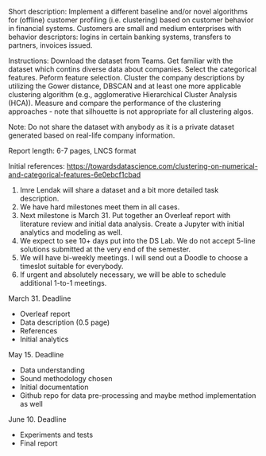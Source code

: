 Short description: Implement a different baseline and/or novel algorithms for (offline) customer profiling (i.e. clustering) based on customer behavior in financial systems. Customers are small and medium enterprises with behavior descriptors: logins in certain banking systems, transfers to partners, invoices issued.

Instructions: Download the dataset from Teams. Get familiar with the dataset which contins diverse data about companies. Select the categorical features. Peform feature selection. Cluster the company descriptions by utilizing the Gower distance, DBSCAN and at least one more applicable clustering algorithm (e.g., agglomerative Hierarchical Cluster Analysis (HCA)). Measure and compare the performance of the clustering approaches - note that silhouette is not appropriate for all clustering algos.

Note: Do not share the dataset with anybody as it is a private dataset generated based on real-life company information.

Report length: 6-7 pages, LNCS format

Initial references:
https://towardsdatascience.com/clustering-on-numerical-and-categorical-features-6e0ebcf1cbad


1. Imre Lendak will share a dataset and a bit more detailed task description.
2. We have hard milestones meet them in all cases.
3. Next milestone is March 31. Put together an Overleaf report with literature review and initial data analysis. Create a Jupyter with initial analytics and modeling as well.
4. We expect to see 10+ days put into the DS Lab. We do not accept 5-line solutions submitted at the very end of the semester.
5. We will have bi-weekly meetings. I will send out a Doodle to choose a timeslot suitable for everybody.
6. If urgent and absolutely necessary, we will be able to schedule additional 1-to-1 meetings.


March 31. Deadline
  - Overleaf report
  - Data description (0.5 page)
  - References
  - Initial analytics

May 15. Deadline
  - Data understanding
  - Sound methodology chosen
  - Initial documentation
  - Github repo for data pre-processing and maybe method implementation as well

June 10. Deadline
  - Experiments and tests 
  - Final report 